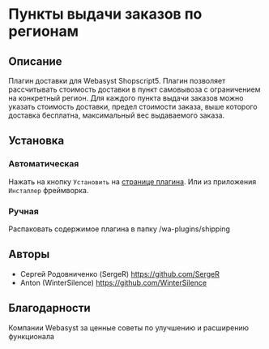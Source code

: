 # Пункты выдачи заказов по регионам

## Описание
Плагин доставки для Webasyst Shopscript5. Плагин позволяет рассчитывать
стоимость доставки в пункт самовывоза с ограничением на конкретный регион.
Для каждого пункта выдачи заказов можно указать стоимость доставки,
предел стоимости заказа, выше которого доставка бесплатна, максимальный вес
выдаваемого заказа.

## Установка
### Автоматическая
Нажать на кнопку `Установить` на [странице плагина](http://www.webasyst.ru/store/plugin/shipping/regionalpickup/). Или из приложения `Инсталлер` фреймворка.

### Ручная
Распаковать содержимое плагина в папку /wa-plugins/shipping

## Авторы
* Сергей Родовниченко (SergeR) https://github.com/SergeR
* Anton (WinterSilence) https://github.com/WinterSilence

## Благодарности
Компании Webasyst за ценные советы по улучшению и расширению функционала

